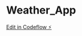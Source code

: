 # Weather_App

[Edit in Codeflow ⚡️](https://stackblitz.com/~/github.com/Abel-Girma-WebIt/Weather_App)